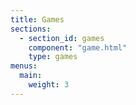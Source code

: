 ```yaml
---
title: Games
sections:
  - section_id: games
    component: "game.html"
    type: games
menus:
  main:
    weight: 3
---
```


